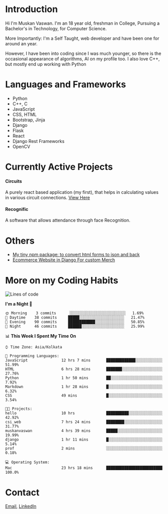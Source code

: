 <!-- - I’m currently working on:
&nbsp;&nbsp;&nbsp;&nbsp;&nbsp;&nbsp; *Circuits*[https://muskanvaswan.github.io/circuits] which, as the name suggests,  is a calculator for solving circuits with ease. This is my first React project
#### I’m currently learning : 
&nbsp;&nbsp;&nbsp;&nbsp;&nbsp;&nbsp; React.js
#### Ask me about:
&nbsp;&nbsp;&nbsp;&nbsp;&nbsp;&nbsp; Anything
#### How to reach me:
&nbsp;&nbsp;&nbsp;&nbsp;&nbsp;&nbsp; Email[mailto:muskanvaswan@gmail.com] LinkedIn[https://www.linkedin.com/in/muskan-vaswan?lipi=urn%3Ali%3Apage%3Ad_flagship3_profile_view_base_contact_details%3B%2FQpdlv5fQ12Ru4DkW2TysA%3D%3D]
#### Pronouns:
&nbsp;&nbsp;&nbsp;&nbsp;&nbsp;&nbsp; Her -->

# Introduction
Hi I'm Muskan Vaswan.
I'm an 18 year old,
freshman in College,
Pursuing a Bachelor's in Technology, for Computer Science.

More Importantly: I'm a Self Taught, web developer and have been one for around an year.

However, I have been into coding since I was much younger, so there is the occasional appearance of algorithms, AI on my profile too. I also love C++, but mostly end up working with Python


# Languages and Frameworks

- Python
- C++, C
- JavaScript
- CSS, HTML 
- Bootstrap, Jinja
- Django
- Flask
- React 
- Django Rest Frameworks
- OpenCV

# Currently Active Projects

#### Circuits
A purely react based application (my first), that helps in calculating values in various circuit connections.
[View Here](https://muskanvaswan.github.io/circuits')

#### Recognific
A software that allows attendance through face Recognition.

# Others
- [My tiny npm package: to convert html forms to json and back](https://www.npmjs.com/package/forms-dynamically)
- [Ecommerce Website in Django For custom Merch](https://merch-commerce.herokuapp.com/)

# More on my Coding Habits

<!--START_SECTION:waka-->
![Lines of code](https://img.shields.io/badge/From%20Hello%20World%20I%27ve%20Written-103990%20lines%20of%20code-blue)

**I'm a Night 🦉** 

```text
🌞 Morning    3 commits      ░░░░░░░░░░░░░░░░░░░░░░░░░   1.69% 
🌆 Daytime    38 commits     █████░░░░░░░░░░░░░░░░░░░░   21.47% 
🌃 Evening    90 commits     ████████████░░░░░░░░░░░░░   50.85% 
🌙 Night      46 commits     ██████░░░░░░░░░░░░░░░░░░░   25.99%

```


📊 **This Week I Spent My Time On** 

```text
⌚︎ Time Zone: Asia/Kolkata

💬 Programming Languages: 
JavaScript               12 hrs 7 mins       █████████████░░░░░░░░░░░░   51.99% 
HTML                     6 hrs 28 mins       ███████░░░░░░░░░░░░░░░░░░   27.76% 
Python                   1 hr 50 mins        ██░░░░░░░░░░░░░░░░░░░░░░░   7.92% 
Markdown                 1 hr 28 mins        █░░░░░░░░░░░░░░░░░░░░░░░░   6.32% 
CSS                      49 mins             █░░░░░░░░░░░░░░░░░░░░░░░░   3.54%

🐱‍💻 Projects: 
hello                    10 hrs              ██████████░░░░░░░░░░░░░░░   42.92% 
csi_web                  7 hrs 24 mins       ████████░░░░░░░░░░░░░░░░░   31.77% 
muskanvaswan             4 hrs 39 mins       █████░░░░░░░░░░░░░░░░░░░░   19.99% 
django                   1 hr 11 mins        █░░░░░░░░░░░░░░░░░░░░░░░░   5.14% 
prof                     2 mins              ░░░░░░░░░░░░░░░░░░░░░░░░░   0.18%

💻 Operating System: 
Mac                      23 hrs 18 mins      █████████████████████████   100.0%

```


<!--END_SECTION:waka-->

# Contact

[Email](mailto:muskanvaswan@gmail.com), [LinkedIn](https://www.linkedin.com/in/muskan-vaswan?lipi=urn%3Ali%3Apage%3Ad_flagship3_profile_view_base_contact_details%3B%2FQpdlv5fQ12Ru4DkW2TysA%3D%3D)



